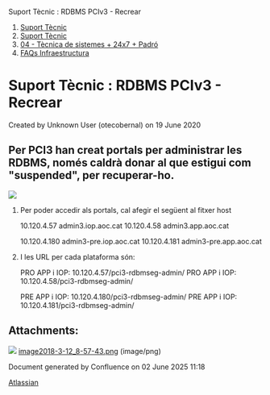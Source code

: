 Suport Tècnic : RDBMS PCIv3 - Recrear  

1.  [Suport Tècnic](index.md)
2.  [Suport Tècnic](13893782.md)
3.  [04 - Tècnica de sistemes + 24x7 + Padró](26313202.md)
4.  [FAQs Infraestructura](FAQs-Infraestructura_26313593.md)

Suport Tècnic : RDBMS PCIv3 - Recrear
=====================================

Created by Unknown User (otecobernal) on 19 June 2020

  

  

Per PCI3 han creat portals per administrar les RDBMS, només caldrà donar al que estigui com "suspended", per recuperar-ho. 
---------------------------------------------------------------------------------------------------------------------------

![](attachments/41517730/41517731.png)

  
  

1.  Per poder accedir als portals, cal afegir el següent al fitxer host
    
    10.120.4.57 admin3.iop.aoc.cat 
    10.120.4.58 admin3.app.aoc.cat
    
    10.120.4.180 admin3-pre.iop.aoc.cat
    10.120.4.181 admin3-pre.app.aoc.cat
    
2.  I les URL per cada plataforma són:
    
    PRO APP i IOP: 10.120.4.57/pci3-rdbmseg-admin/
    PRO APP i IOP: 10.120.4.58/pci3-rdbmseg-admin/
    
    PRE APP i IOP: 10.120.4.180/pci3-rdbmseg-admin/
    PRE APP i IOP: 10.120.4.181/pci3-rdbmseg-admin/
    

Attachments:
------------

![](images/icons/bullet_blue.gif) [image2018-3-12\_8-57-43.png](attachments/41517730/41517731.png) (image/png)  

Document generated by Confluence on 02 June 2025 11:18

[Atlassian](http://www.atlassian.com/)
